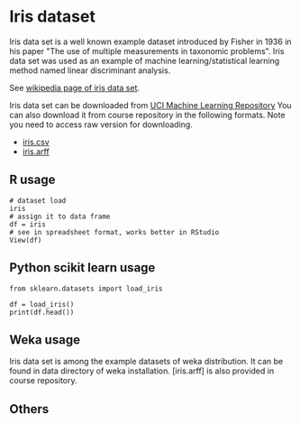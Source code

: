 # Iris dataset

Iris data set is a well known example dataset introduced by Fisher in 1936 in his paper "The use of multiple measurements in taxonomic problems".
Iris data set was used as an example of machine learning/statistical learning method named linear discriminant analysis.

See [wikipedia page of iris data set](https://en.wikipedia.org/wiki/Iris_flower_data_set).


Iris data set can be downloaded from [UCI Machine Learning Repository](https://archive.ics.uci.edu/ml/datasets/iris)
You can also download it from course repository in the following formats.
Note you need to access raw version for downloading.
 - [iris.csv](iris.csv)
 - [iris.arff](iris.arff)



## R usage

	# dataset load
	iris
	# assign it to data frame
	df = iris
	# see in spreadsheet format, works better in RStudio
	View(df)

## Python scikit learn usage

	from sklearn.datasets import load_iris

	df = load_iris()
	print(df.head())

## Weka usage

Iris data set is among the example datasets of weka distribution.
It can be found in data directory of weka installation.
[iris.arff] is also provided in course repository.



## Others



## 

